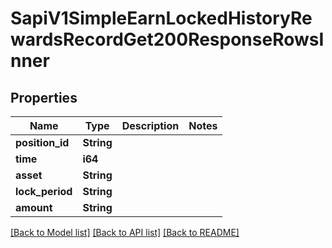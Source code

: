 # SapiV1SimpleEarnLockedHistoryRewardsRecordGet200ResponseRowsInner

## Properties

Name | Type | Description | Notes
------------ | ------------- | ------------- | -------------
**position_id** | **String** |  | 
**time** | **i64** |  | 
**asset** | **String** |  | 
**lock_period** | **String** |  | 
**amount** | **String** |  | 

[[Back to Model list]](../README.md#documentation-for-models) [[Back to API list]](../README.md#documentation-for-api-endpoints) [[Back to README]](../README.md)



